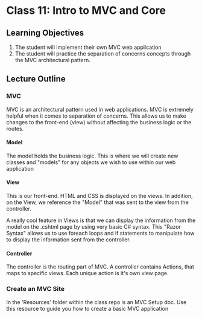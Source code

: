 # Class 11: Intro to MVC and Core

## Learning Objectives
1. The student will implement their own MVC web application
2. The student will practice the separation of concerns concepts through the MVC architectural pattern.

## Lecture Outline

### MVC
MVC is an architectural pattern used in web applications. 
MVC is extremely helpful when it comes to separation of concerns. 
This allows us to make changes to the front-end (view) without 
affecting the business logic or the routes. 

#### Model
The model holds the business logic. This is where
we will create new classes and "models" for any objects
we wish to use within our web application

#### View
This is our front-end. HTML and CSS is displayed on 
the views. In addition, on the View, we reference the "Model"
that was sent to the view from the controller. 

A really cool feature in Views is that we can display the information
from the model on the .cshtml page by using very basic C# syntax.
This "Razor Syntax" allows us to use foreach loops and if statements
to manipulate how to display the information sent from the controller. 


#### Controller

The controller is the routing part of MVC. A controller contains
Actions, that maps to specific views. Each unique action is it's own 
view page. 

### Create an MVC Site

In the 'Resources' folder within the class repo is an MVC Setup doc. Use this resource to guide you how to create a basic MVC application
